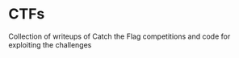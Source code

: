 # CTFs
Collection of writeups of Catch the Flag competitions and code for exploiting the challenges
